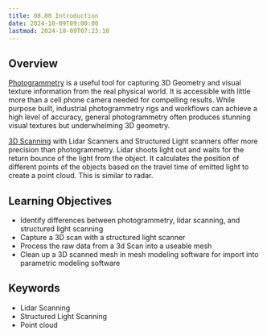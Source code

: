 ```yaml
---
title: 08.00 Introduction
date: 2024-10-09T09:00:00
lastmod: 2024-10-09T07:23:10
---
```


## Overview

[Photogrammetry](../../../../3d-modeling/photogrammetry.md) is a useful tool for capturing 3D Geometry and visual texture information from the real physical world. It is accessible with little more than a cell phone camera needed for compelling results. While purpose built, industrial photogrammetry rigs and workflows can achieve a high level of accuracy, general photogrammetry often produces stunning visual textures but underwhelming 3D geometry.

[3D Scanning](../../../../3d-modeling/3d-scanning.md) with Lidar Scanners and Structured Light scanners offer more precision than photogrammetry. Lidar shoots light out and waits for the return bounce of the light from the object. It calculates the position of different points of the objects based on the travel time of emitted light to create a point cloud. This is similar to radar.

## Learning Objectives

- Identify differences between photogrammetry, lidar scanning, and structured light scanning
- Capture a 3D scan with a structured light scanner
- Process the raw data from a 3d Scan into a useable mesh
- Clean up a 3D scanned mesh in mesh modeling software for import into parametric modeling software

## Keywords

- Lidar Scanning
- Structured Light Scanning
- Point cloud
